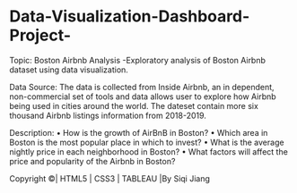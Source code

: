 # Data-Visualization-Dashboard-Project-

Topic: Boston Airbnb Analysis 
       -Exploratory analysis of Boston Airbnb dataset using data visualization.

Data Source: The data is collected from Inside Airbnb, an in dependent, non-commercial set of tools and data allows user to explore how Airbnb being used in cities around the world. 
The dateset contain more six thousand Airbnb listings information from 2018-2019.

Description: 
•	How is the growth of AirBnB in Boston?
•	Which area in Boston is the most popular place in which to invest?
•	What is the average nightly price in each neighborhood in Boston?
•	What factors will affect the price and popularity of the Airbnb in Boston?

Copyright ©| HTML5 | CSS3 | TABLEAU |By Siqi Jiang
